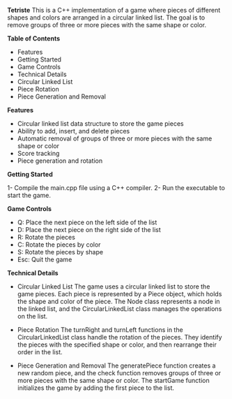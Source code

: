 **Tetriste**
This is a C++ implementation of a game where pieces of different shapes and colors are arranged in a circular linked list. The goal is to remove groups of three or more pieces with the same shape or color.

**Table of Contents**

- Features
- Getting Started
- Game Controls
- Technical Details
- Circular Linked List
- Piece Rotation
- Piece Generation and Removal

**Features**

- Circular linked list data structure to store the game pieces
- Ability to add, insert, and delete pieces
- Automatic removal of groups of three or more pieces with the same shape or color
- Score tracking
- Piece generation and rotation
  
**Getting Started**

  1- Compile the main.cpp file using a C++ compiler.
  2- Run the executable to start the game.

**Game Controls**

- Q: Place the next piece on the left side of the list
- D: Place the next piece on the right side of the list
- R: Rotate the pieces
- C: Rotate the pieces by color
- S: Rotate the pieces by shape
- Esc: Quit the game

**Technical Details**

- Circular Linked List
  The game uses a circular linked list to store the game pieces. Each piece is represented by a Piece object, which holds the shape and color of the piece. The Node class represents a node in the linked list, and the CircularLinkedList class manages the operations on the list.

- Piece Rotation
  The turnRight and turnLeft functions in the CircularLinkedList class handle the rotation of the pieces. They identify the pieces with the specified shape or color, and then rearrange their order in the list.

- Piece Generation and Removal
  The generatePiece function creates a new random piece, and the check function removes groups of three or more pieces with the same shape or color. The startGame function initializes the game by adding the first piece to the list.
